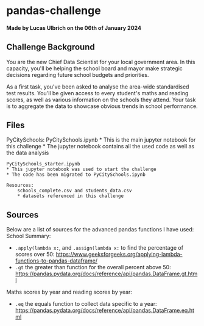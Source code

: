 # pandas-challenge
#### Made by Lucas Ulbrich on the 06th of January 2024

## Challenge Background

You are the new Chief Data Scientist for your local government area. In this capacity, you'll be helping the school board and mayor make strategic decisions regarding future school budgets and priorities.

As a first task, you've been asked to analyse the area-wide standardised test results. You'll be given access to every student's maths and reading scores, as well as various information on the schools they attend. Your task is to aggregate the data to showcase obvious trends in school performance.

## Files
PyCitySchools:
    PyCitySchools.ipynb
    * This is the main jupyter notebook for this challenge
    * The jupyter notebook contains all the used code as well as the data analysis

    PyCitySchools_starter.ipynb
    * This jupyter notebook was used to start the challenge
    * The code has been migrated to PyCitySchools.ipynb

    Resources:
        schools_complete.csv and students_data.csv
        * datasets referenced in this challenge

## Sources

Below are a list of sources for the advanced pandas functions I have used:
School Summary:

* `.apply(lambda x:`, and `.assign(lambda x:` to find the percentage of scores over 50: https://www.geeksforgeeks.org/applying-lambda-functions-to-pandas-dataframe/
* `.gt` the greater than function for the overall percent above 50: https://pandas.pydata.org/docs/reference/api/pandas.DataFrame.gt.html

Maths scores by year and reading scores by year:

* `.eq` the equals function to collect data specific to a year: https://pandas.pydata.org/docs/reference/api/pandas.DataFrame.eq.html
